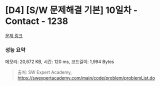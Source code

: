 # [D4] [S/W 문제해결 기본] 10일차 - Contact - 1238 

[문제 링크](https://swexpertacademy.com/main/code/problem/problemDetail.do?contestProbId=AV15B1cKAKwCFAYD) 

### 성능 요약

메모리: 20,672 KB, 시간: 120 ms, 코드길이: 1,994 Bytes



> 출처: SW Expert Academy, https://swexpertacademy.com/main/code/problem/problemList.do